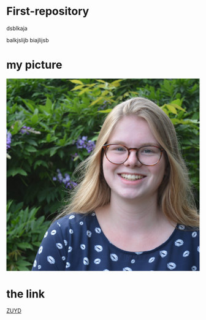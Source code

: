 # First-repository


dsblkaja

balkjslijb
biajlijsb

# my picture

![mijn eigen pasfoto](img/pasfoto.jpg)

# the link


[ZUYD](https://www.zuyd.nl/) 


